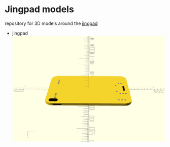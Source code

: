 # Jingpad models

repository for 3D models around the [jingpad ](https://en.jingos.com/)

- jingpad ![mockup](img/jingpad_mockup.png)
